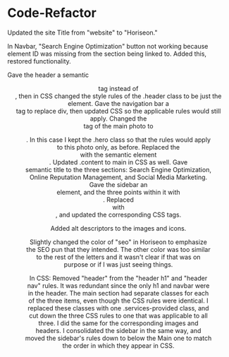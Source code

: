 # Code-Refactor

Updated the site Title from "website" to "Horiseon."

In Navbar, "Search Engine Optimization" button not working because element ID was missing from the section being linked to. Added this, restored functionality. 

Gave the header a semantic <header> tag instead of <div>, then in CSS changed the style rules of the .header class to be just the <header> element. 
Gave the navigation bar a <nav> tag to replace div, then updated CSS so the applicable rules would still apply.
Changed the <div> tag of the main photo to <figure>. In this case I kept the .hero class so that the rules would apply to this photo only, as before. 
Replaced the <div class="content"> with the semantic element <main>. Updated .content to main in CSS as well.
Gave <section> semantic title to the three sections: Search Engine Optimization, Online Reputation Management, and Social Media Marketing. 
Gave the sidebar an <aside> element, and the three points within it with <section>.
Replaced <div class="footer"> with <footer>, and updated the corresponding CSS tags.

Added alt descriptors to the images and icons. 

Slightly changed the color of "seo" in Horiseon to emphasize the SEO pun that they intended. The other color was too similar to the rest of the letters and it wasn't clear if that was on purpose or if I was just seeing things. 

In CSS:
Removed "header" from the "header h1" and "header nav" rules. It was redundant since the only h1 and navbar were in the header. 
The main section had separate classes for each of the three items, even though the CSS rules were identical. I replaced these classes with one .services-provided class, and cut down the three CSS rules to one that was applicable to all three. I did the same for the corresponding images and headers. I consolidated the sidebar in the same way, and moved the sidebar's rules down to below the Main one to match the order in which they appear in CSS.




